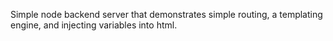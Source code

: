 Simple node backend server that demonstrates simple routing, a templating engine, and injecting variables into html.